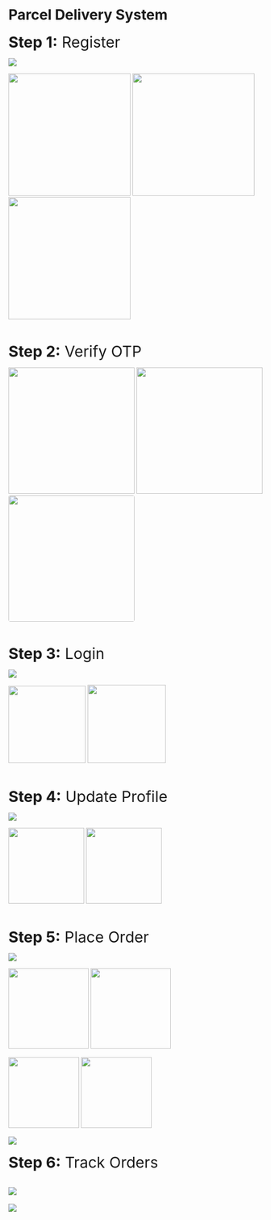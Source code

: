 # Parcel Delivery System

<h style="font-size:30px"><strong>Step 1:</strong> Register</h>

<img src = "ss/screencapture-localhost-4200-register-2022-05-16-20_53_24.png"/>
<br>
<p>
    <img src = "ss/R1.png"/ height="242">
    <img src = "ss/R2.png"/ height="242">
    <img src = "ss/R3.png"/ height="242">
</p>
<br>

<h style="font-size:30px"><strong>Step 2:</strong> Verify OTP</h>
<p>
    <img src = "ss/V1.png"/ height="250">
    <img src = "ss/V2.png"/ height="250">
    <img src = "ss/qwerty2.jpg"/ height="250" style="border-radius:4px">
</p>
<br>

<h style="font-size:30px"><strong>Step 3:</strong> Login</h>

<img src = "ss/l1.png"/>
<br>
<p>
    <img src = "ss/l3.png"/ height="153">
    <img src = "ss/l2.png"/ height="155">
</p>
<br>    

<h style="font-size:30px"><strong>Step 4:</strong> Update Profile</h>

<img src = "ss/p1.png"/>
<br>
<p>
    <img src = "ss/p2.png"/ height="150">
    <img src = "ss/p3.png"/ height="150">
</p>

<br>   

<h style="font-size:30px"><strong>Step 5:</strong> Place Order</h>
<div>
    <img src = "ss/o6.png"/>
</div>
<p>
    <img src = "ss/o2.png"/ height="159">
    <img src = "ss/o3.png"/ height="159">
</p>
<p>
    <img src = "ss/o4.png"/ height="140">
    <img src = "ss/o8.png"/ height="140">
</p>
<img src = "ss/o5.png"/>
<br>   
<br>
<h style="font-size:30px"><strong>Step 6:</strong> Track Orders</h>

<p>
<br>
    <img src = "ss/mo1.png"/>
    <br>
    <br>
    <img src = "ss/mo2.png"/>
</p>
<br>  
